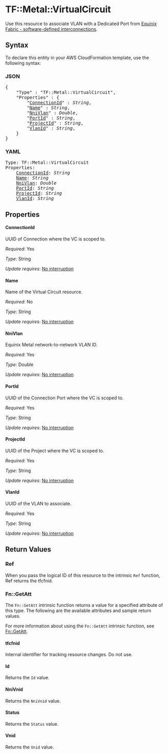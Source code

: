 # TF::Metal::VirtualCircuit

Use this resource to associate VLAN with a Dedicated Port from [Equinix Fabric - software-defined interconnections](https://metal.equinix.com/developers/docs/networking/fabric/#associating-a-vlan-with-a-dedicated-port).

## Syntax

To declare this entity in your AWS CloudFormation template, use the following syntax:

### JSON

<pre>
{
    "Type" : "TF::Metal::VirtualCircuit",
    "Properties" : {
        "<a href="#connectionid" title="ConnectionId">ConnectionId</a>" : <i>String</i>,
        "<a href="#name" title="Name">Name</a>" : <i>String</i>,
        "<a href="#nnivlan" title="NniVlan">NniVlan</a>" : <i>Double</i>,
        "<a href="#portid" title="PortId">PortId</a>" : <i>String</i>,
        "<a href="#projectid" title="ProjectId">ProjectId</a>" : <i>String</i>,
        "<a href="#vlanid" title="VlanId">VlanId</a>" : <i>String</i>,
    }
}
</pre>

### YAML

<pre>
Type: TF::Metal::VirtualCircuit
Properties:
    <a href="#connectionid" title="ConnectionId">ConnectionId</a>: <i>String</i>
    <a href="#name" title="Name">Name</a>: <i>String</i>
    <a href="#nnivlan" title="NniVlan">NniVlan</a>: <i>Double</i>
    <a href="#portid" title="PortId">PortId</a>: <i>String</i>
    <a href="#projectid" title="ProjectId">ProjectId</a>: <i>String</i>
    <a href="#vlanid" title="VlanId">VlanId</a>: <i>String</i>
</pre>

## Properties

#### ConnectionId

UUID of Connection where the VC is scoped to.

_Required_: Yes

_Type_: String

_Update requires_: [No interruption](https://docs.aws.amazon.com/AWSCloudFormation/latest/UserGuide/using-cfn-updating-stacks-update-behaviors.html#update-no-interrupt)

#### Name

Name of the Virtual Circuit resource.

_Required_: No

_Type_: String

_Update requires_: [No interruption](https://docs.aws.amazon.com/AWSCloudFormation/latest/UserGuide/using-cfn-updating-stacks-update-behaviors.html#update-no-interrupt)

#### NniVlan

Equinix Metal network-to-network VLAN ID.

_Required_: Yes

_Type_: Double

_Update requires_: [No interruption](https://docs.aws.amazon.com/AWSCloudFormation/latest/UserGuide/using-cfn-updating-stacks-update-behaviors.html#update-no-interrupt)

#### PortId

UUID of the Connection Port where the VC is scoped to.

_Required_: Yes

_Type_: String

_Update requires_: [No interruption](https://docs.aws.amazon.com/AWSCloudFormation/latest/UserGuide/using-cfn-updating-stacks-update-behaviors.html#update-no-interrupt)

#### ProjectId

UUID of the Project where the VC is scoped to.

_Required_: Yes

_Type_: String

_Update requires_: [No interruption](https://docs.aws.amazon.com/AWSCloudFormation/latest/UserGuide/using-cfn-updating-stacks-update-behaviors.html#update-no-interrupt)

#### VlanId

UUID of the VLAN to associate.

_Required_: Yes

_Type_: String

_Update requires_: [No interruption](https://docs.aws.amazon.com/AWSCloudFormation/latest/UserGuide/using-cfn-updating-stacks-update-behaviors.html#update-no-interrupt)

## Return Values

### Ref

When you pass the logical ID of this resource to the intrinsic `Ref` function, Ref returns the tfcfnid.

### Fn::GetAtt

The `Fn::GetAtt` intrinsic function returns a value for a specified attribute of this type. The following are the available attributes and sample return values.

For more information about using the `Fn::GetAtt` intrinsic function, see [Fn::GetAtt](https://docs.aws.amazon.com/AWSCloudFormation/latest/UserGuide/intrinsic-function-reference-getatt.html).

#### tfcfnid

Internal identifier for tracking resource changes. Do not use.

#### Id

Returns the <code>Id</code> value.

#### NniVnid

Returns the <code>NniVnid</code> value.

#### Status

Returns the <code>Status</code> value.

#### Vnid

Returns the <code>Vnid</code> value.

